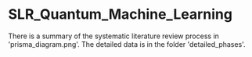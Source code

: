 # SLR_Quantum_Machine_Learning

There is a summary of the systematic literature review process in 'prisma_diagram.png'.
The detailed data is in the folder 'detailed_phases'.